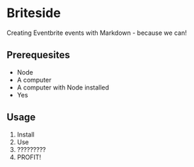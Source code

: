 Briteside
=========

Creating Eventbrite events with Markdown - because we can!

## Prerequesites

* Node
* A computer
* A computer with Node installed
* Yes

## Usage

1. Install
2. Use
3. ?????????
4. PROFIT!

